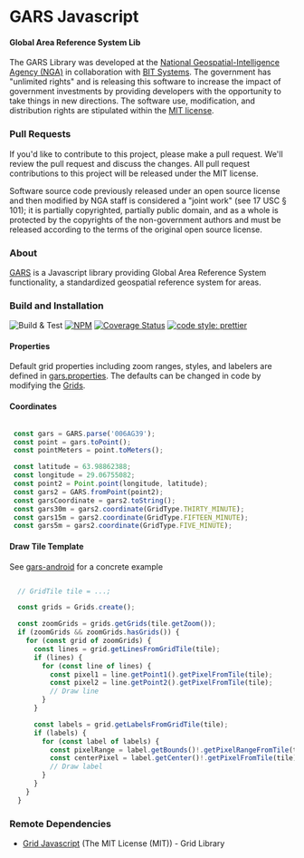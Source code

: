 # GARS Javascript

#### Global Area Reference System Lib ####

The GARS Library was developed at the [National Geospatial-Intelligence Agency (NGA)](http://www.nga.mil/) in collaboration with [BIT Systems](https://www.caci.com/bit-systems/). The government has "unlimited rights" and is releasing this software to increase the impact of government investments by providing developers with the opportunity to take things in new directions. The software use, modification, and distribution rights are stipulated within the [MIT license](http://choosealicense.com/licenses/mit/).

### Pull Requests ###
If you'd like to contribute to this project, please make a pull request. We'll review the pull request and discuss the changes. All pull request contributions to this project will be released under the MIT license.

Software source code previously released under an open source license and then modified by NGA staff is considered a "joint work" (see 17 USC § 101); it is partially copyrighted, partially public domain, and as a whole is protected by the copyrights of the non-government authors and must be released according to the terms of the original open source license.

### About ###

[GARS](http://ngageoint.github.io/gars-js/) is a Javascript library providing Global Area Reference System functionality, a standardized geospatial reference system for areas.

### Build and Installation ###

![Build & Test](https://github.com/ngageoint/gars-js/actions/workflows/build-test.yml/badge.svg)
[![NPM](https://img.shields.io/npm/v/@ngageoint/gars-js.svg)](https://www.npmjs.com/package/@ngageoint/gars-js)
[![Coverage Status](https://coveralls.io/repos/github/ngageoint/gars-js/badge.svg)](https://coveralls.io/github/ngageoint/gars-js)
[![code style: prettier](https://img.shields.io/badge/code_style-prettier-ff69b4.svg?style=flat-square)](https://github.com/prettier/prettier)

#### Properties ####

Default grid properties including zoom ranges, styles, and labelers are defined in [gars.properties](https://github.com/ngageoint/gars-js/blob/master/resources/gars.properties). The defaults can be changed in code by modifying the [Grids](https://github.com/ngageoint/gars-js/blob/master/lib/grid/Grids.ts).

#### Coordinates ####

```javascript

 const gars = GARS.parse('006AG39');
 const point = gars.toPoint();
 const pointMeters = point.toMeters();

 const latitude = 63.98862388;
 const longitude = 29.06755082;
 const point2 = Point.point(longitude, latitude);
 const gars2 = GARS.fromPoint(point2);
 const garsCoordinate = gars2.toString();
 const gars30m = gars2.coordinate(GridType.THIRTY_MINUTE);
 const gars15m = gars2.coordinate(GridType.FIFTEEN_MINUTE);
 const gars5m = gars2.coordinate(GridType.FIVE_MINUTE);

```

#### Draw Tile Template ####

See [gars-android](https://github.com/ngageoint/gars-android) for a concrete example

```javascript

  // GridTile tile = ...;

  const grids = Grids.create();

  const zoomGrids = grids.getGrids(tile.getZoom());
  if (zoomGrids && zoomGrids.hasGrids()) {
    for (const grid of zoomGrids) {
      const lines = grid.getLinesFromGridTile(tile);
      if (lines) {
        for (const line of lines) {
          const pixel1 = line.getPoint1().getPixelFromTile(tile);
          const pixel2 = line.getPoint2().getPixelFromTile(tile);
          // Draw line
        }
      }

      const labels = grid.getLabelsFromGridTile(tile);
      if (labels) {
        for (const label of labels) {
          const pixelRange = label.getBounds()!.getPixelRangeFromTile(tile);
          const centerPixel = label.getCenter()!.getPixelFromTile(tile);
          // Draw label
        }
      }
    }
  }

```


### Remote Dependencies ###

* [Grid Javascript](https://github.com/ngageoint/grid-js) (The MIT License (MIT)) - Grid Library